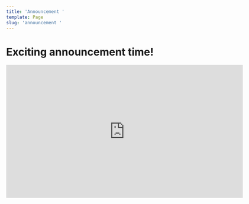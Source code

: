 ```yaml
---
title: 'Announcement '
template: Page
slug: 'announcement '
---
```

# Exciting announcement time! 

<iframe src="https://player.vimeo.com/video/277898976" width="640" height="360" frameborder="0" webkitallowfullscreen mozallowfullscreen allowfullscreen></iframe>
